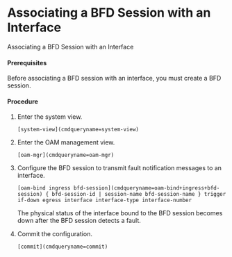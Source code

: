 Associating a BFD Session with an Interface
===========================================

Associating a BFD Session with an Interface

#### Prerequisites

Before associating a BFD session with an interface, you must create a BFD session.


#### Procedure

1. Enter the system view.
   
   
   ```
   [system-view](cmdqueryname=system-view)
   ```
2. Enter the OAM management view.
   
   
   ```
   [oam-mgr](cmdqueryname=oam-mgr)
   ```
3. Configure the BFD session to transmit fault notification messages to an interface.
   
   
   ```
   [oam-bind ingress bfd-session](cmdqueryname=oam-bind+ingress+bfd-session) { bfd-session-id | session-name bfd-session-name } trigger if-down egress interface interface-type interface-number
   ```
   
   The physical status of the interface bound to the BFD session becomes down after the BFD session detects a fault.
4. Commit the configuration.
   
   
   ```
   [commit](cmdqueryname=commit)
   ```